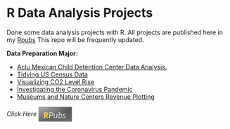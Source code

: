 # **R Data Analysis Projects**


Done some data analysis projects with R. 
All projects are published here in my [Rpubs](https://rpubs.com/Emon-ProCoder7)
This repo will be frequently updated.

**Data Preparation Major:**
  
  - [Aclu Mexican Child Detention Center Data Analysis.](https://rpubs.com/Emon-ProCoder7/r2355)
  - [Tidying US Census Data](https://rpubs.com/Emon-ProCoder7/U7845)
  - [Visualizing CO2 Level Rise](https://rpubs.com/Emon-ProCoder7/E3452)
  - [Investigating the Coronavirus Pandemic](https://rpubs.com/Emon-ProCoder7/tru3)
  - [Museums and Nature Centers Revenue Plotting](https://rpubs.com/Emon-ProCoder7/us23)
  
  
*Click Here*
 [<img align="center" alt="Emon-ProCoder7 | RPubs" width="77px" src="https://raw.githubusercontent.com/Emon-ProCoder7/r-projects/master/R-project-repo-master/rpubs.PNG" />](https://rpubs.com/Emon-ProCoder7)
